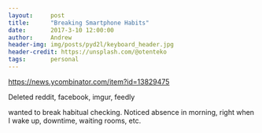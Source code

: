 ```yaml
---
layout:     post
title:      "Breaking Smartphone Habits"
date:       2017-3-10 12:00:00
author:     Andrew
header-img: img/posts/pyd2l/keyboard_header.jpg
header-credit: https://unsplash.com/@otenteko
tags:       personal
---
```


https://news.ycombinator.com/item?id=13829475

Deleted reddit, facebook, imgur, feedly

wanted to break habitual checking.  Noticed absence in morning, right when I wake up, downtime, waiting rooms, etc.
